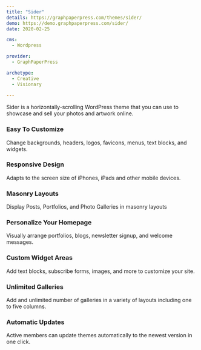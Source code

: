 ```yaml
---
title: "Sider"
details: https://graphpaperpress.com/themes/sider/
demo: https://demo.graphpaperpress.com/sider/
date: 2020-02-25

cms: 
  - Wordpress

provider: 
  - GraphPaperPress

archetype:
  - Creative
  - Visionary
  
---
```


Sider is a horizontally-scrolling WordPress theme that you can use to showcase and sell your photos and artwork online.

### Easy To Customize

Change backgrounds, headers, logos, favicons, menus, text blocks, and widgets.

### Responsive Design

Adapts to the screen size of iPhones, iPads and other mobile devices.

### Masonry Layouts

Display Posts, Portfolios, and Photo Galleries in masonry layouts

### Personalize Your Homepage

Visually arrange portfolios, blogs, newsletter signup, and welcome messages.

### Custom Widget Areas

Add text blocks, subscribe forms, images, and more to customize your site.

### Unlimited Galleries

Add and unlimited number of galleries in a variety of layouts including one to five columns.

### Automatic Updates

Active members can update themes automatically to the newest version in one click.

